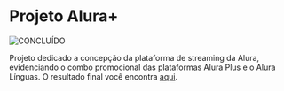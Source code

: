 

<h1>Projeto Alura+</h1>

![CONCLUÍDO](http://img.shields.io/static/v1?label=STATUS&message=CONCLUÍDO&color=GREEN&style=for-the-badge)

<p>Projeto dedicado a concepção da plataforma de streaming da Alura, evidenciando o combo promocional das plataformas Alura Plus e o Alura Línguas. O resultado final você encontra <a href="https://aluraflix-seven-pink.vercel.app/">aqui<a>.</p>
